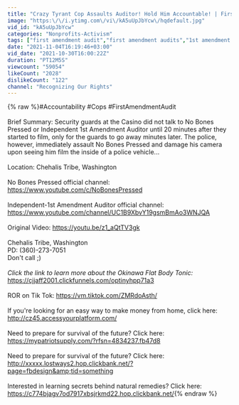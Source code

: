 ```yaml
---
title: "Crazy Tyrant Cop Assaults Auditor! Hold Him Accountable! | First Amendment Audit"
image: "https:\/\/i.ytimg.com\/vi\/kA5uUpJbYcw\/hqdefault.jpg"
vid_id: "kA5uUpJbYcw"
categories: "Nonprofits-Activism"
tags: ["first amendment audit","first amendment audits","1st amendment audit"]
date: "2021-11-04T16:19:46+03:00"
vid_date: "2021-10-30T16:00:22Z"
duration: "PT12M5S"
viewcount: "59054"
likeCount: "2028"
dislikeCount: "122"
channel: "Recognizing Our Rights"
---
```

{% raw %}#Accountability #Cops #FirstAmendmentAudit<br /><br />Brief Summary: Security guards at the Casino did not talk to No Bones Pressed or Independent 1st Amendment Auditor until 20 minutes after they started to film, only for the guards to go away minutes later. The police, however, immediately assault No Bones Pressed and damage his camera upon seeing him film the inside of a police vehicle...<br /><br />Location: Chehalis Tribe, Washington<br /><br />No Bones Pressed official channel: <a rel="nofollow" target="blank" href="https://www.youtube.com/c/NoBonesPressed">https://www.youtube.com/c/NoBonesPressed</a><br /><br />Independent-1st Amendment Auditor official channel: <a rel="nofollow" target="blank" href="https://www.youtube.com/channel/UC1B9XbvY19gsmBmAo3WNJQA">https://www.youtube.com/channel/UC1B9XbvY19gsmBmAo3WNJQA</a><br /><br />Original Video: <a rel="nofollow" target="blank" href="https://youtu.be/z1_aQtTV3gk">https://youtu.be/z1_aQtTV3gk</a><br /><br />Chehalis Tribe, Washington<br />PD: (360)-273-7051<br />Don't call ;)<br /><br />*Click the link to learn more about the Okinawa Flat Body Tonic:* <a rel="nofollow" target="blank" href="https://cjjaff2001.clickfunnels.com/optinyhpp71a3">https://cjjaff2001.clickfunnels.com/optinyhpp71a3</a><br /><br />ROR on Tik Tok: <a rel="nofollow" target="blank" href="https://vm.tiktok.com/ZMRdoAsth/">https://vm.tiktok.com/ZMRdoAsth/</a><br /><br />If you're looking for an easy way to make money from home, click here: <a rel="nofollow" target="blank" href="http://cz45.accessyourplatform.com/">http://cz45.accessyourplatform.com/</a><br /><br />Need to prepare for survival of the future? Click here: <a rel="nofollow" target="blank" href="https://mypatriotsupply.com/?rfsn=4834237.fb47d8">https://mypatriotsupply.com/?rfsn=4834237.fb47d8</a><br /><br />Need to prepare for survival of the future? Click here: <a rel="nofollow" target="blank" href="http://xxxxx.lostways2.hop.clickbank.net/?page=fbdesign&amp;tid=something">http://xxxxx.lostways2.hop.clickbank.net/?page=fbdesign&amp;tid=something</a><br /><br />Interested in learning secrets behind natural remedies? Click here: <a rel="nofollow" target="blank" href="https://c774bjagv7od7917xbsjrkmd22.hop.clickbank.net/">https://c774bjagv7od7917xbsjrkmd22.hop.clickbank.net/</a>{% endraw %}
